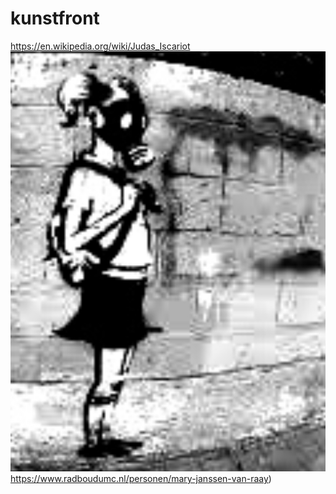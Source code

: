 # kunstfront
https://en.wikipedia.org/wiki/Judas_Iscariot
![](https://github.com/nondejus/kunstfront/blob/main/ArtBoard%20Image%20(74).jpg)
https://www.radboudumc.nl/personen/mary-janssen-van-raay)

